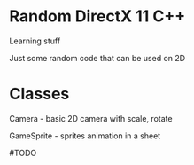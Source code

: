 # Random DirectX 11 C++ 

Learning stuff

Just some random code that can be used on 2D


# Classes

Camera - basic 2D camera with scale, rotate

GameSprite - sprites animation in a sheet

#TODO
